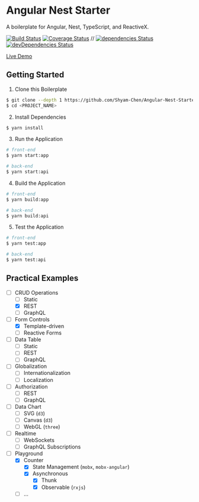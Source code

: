 # Angular Nest Starter

A boilerplate for Angular, Nest, TypeScript, and ReactiveX.

[![Build Status](https://img.shields.io/circleci/project/Shyam-Chen/Angular-Nest-Starter/master.svg)](https://circleci.com/gh/Shyam-Chen/Angular-Nest-Starter)
[![Coverage Status](https://img.shields.io/codecov/c/github/Shyam-Chen/Angular-Nest-Starter/master.svg)](https://codecov.io/gh/Shyam-Chen/Angular-Nest-Starter)
 //
[![dependencies Status](https://david-dm.org/Shyam-Chen/Angular-Nest-Starter/status.svg)](https://david-dm.org/Shyam-Chen/Angular-Nest-Starter)
[![devDependencies Status](https://david-dm.org/Shyam-Chen/Angular-Nest-Starter/dev-status.svg)](https://david-dm.org/Shyam-Chen/Angular-Nest-Starter?type=dev)

[Live Demo](https://angular-by-example.firebaseapp.com/)

## Getting Started

1. Clone this Boilerplate

```bash
$ git clone --depth 1 https://github.com/Shyam-Chen/Angular-Nest-Starter <PROJECT_NAME>
$ cd <PROJECT_NAME>
```

2. Install Dependencies

```bash
$ yarn install
```

3. Run the Application

```bash
# front-end
$ yarn start:app

# back-end
$ yarn start:api
```

4. Build the Application

```bash
# front-end
$ yarn build:app

# back-end
$ yarn build:api
```

5. Test the Application

```bash
# front-end
$ yarn test:app

# back-end
$ yarn test:api
```

## Practical Examples

* [ ] CRUD Operations
  * [ ] Static
  * [x] REST
  * [ ] GraphQL
* [ ] Form Controls
  * [x] Template-driven
  * [ ] Reactive Forms
* [ ] Data Table
  * [ ] Static
  * [ ] REST
  * [ ] GraphQL
* [ ] Globalization
  * [ ] Internationalization
  * [ ] Localization
* [ ] Authorization
  * [ ] REST
  * [ ] GraphQL
* [ ] Data Chart
  * [ ] SVG (`d3`)
  * [ ] Canvas (`d3`)
  * [ ] WebGL (`three`)
* [ ] Realtime
  * [ ] WebSockets
  * [ ] GraphQL Subscriptions
* [ ] Playground
  * [x] Counter
    * [x] State Management (`mobx`, `mobx-angular`)
    * [x] Asynchronous
      * [x] Thunk
      * [x] Observable (`rxjs`)
  * [ ] ...
